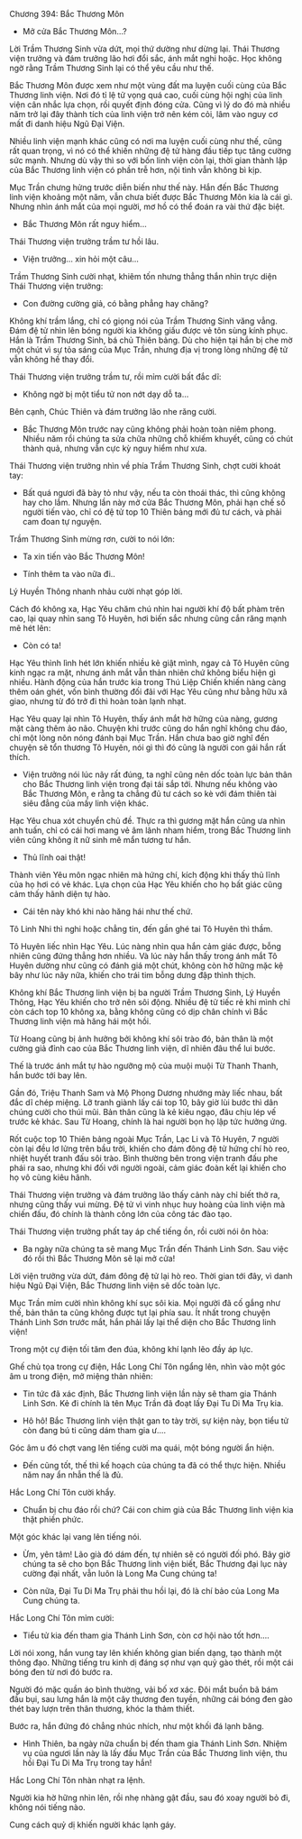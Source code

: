 




Chương 394: Bắc Thương Môn


- Mở cửa Bắc Thương Môn...?

Lời Trầm Thương Sinh vừa dứt, mọi thứ dường như dừng lại. Thái Thương viện trưởng và đám trưởng lão hơi đổi sắc, ánh mắt nghi hoặc. Học không ngờ rằng Trầm Thương Sinh lại có thể yêu cầu như thế.

Bắc Thương Môn được xem như một vùng đất ma luyện cuối cùng của Bắc Thương linh viện. Nơi đó tỉ lệ tử vọng quá cao, cuối cùng hội nghị của linh viện cân nhắc lựa chọn, rồi quyết định đóng cửa. Cũng vì lý do đó mà nhiều năm trở lại đây thành tích của linh viện trở nên kém cỏi, lâm vào nguy cơ mất đi danh hiệu Ngũ Đại Viện.

Nhiều linh viện mạnh khác cũng có nơi ma luyện cuối cùng như thế, cũng rất quan trọng, vì nó có thể khiến những đệ tử hàng đầu tiếp tục tăng cường sức mạnh. Nhưng dù vậy thì so với bốn linh viện còn lại, thời gian thành lập của Bắc Thương linh viện có phần trễ hơn, nội tình vẫn không bì kịp.

Mục Trần chưng hửng trước diễn biến như thế này. Hắn đến Bắc Thương linh viện khoảng một năm, vẫn chưa biết được Bắc Thương Môn kia là cái gì. Nhưng nhìn ánh mắt của mọi người, mơ hồ có thể đoán ra vài thứ đặc biệt.

- Bắc Thương Môn rất nguy hiểm...

Thái Thương viện trưởng trầm tư hồi lâu.

- Viện trưởng... xin hỏi một câu...

Trầm Thương Sinh cười nhạt, khiêm tốn nhưng thẳng thắn nhìn trực diện Thái Thương viện trưởng:

- Con đường cường giả, có bằng phẳng hay chăng?

Không khí trầm lắng, chỉ có giọng nói của Trầm Thương Sinh văng vẳng. Đám đệ tử nhìn lên bóng người kia không giấu được vẻ tôn sùng kính phục. Hắn là Trầm Thương Sinh, bá chủ Thiên bảng. Dù cho hiện tại hắn bị che mờ một chút vì sự tỏa sáng của Mục Trần, nhưng địa vị trong lòng những đệ tử vẫn không hề thay đổi.

Thái Thương viện trưởng trầm tư, rồi mỉm cười bất đắc dĩ:

- Không ngờ bị một tiểu tử non nớt dạy dỗ ta...

Bên cạnh, Chúc Thiên và đám trưởng lão nhe răng cười.

- Bắc Thương Môn trước nay cũng không phải hoàn toàn niêm phong. Nhiều năm rồi chúng ta sửa chữa những chỗ khiếm khuyết, cũng có chút thành quả, nhưng vẫn cực kỳ nguy hiểm như xưa.

Thái Thương viện trưởng nhìn về phía Trầm Thương Sinh, chợt cười khoát tay:

- Bất quá ngươi đã bày tỏ như vậy, nếu ta còn thoái thác, thì cũng không hay cho lắm. Nhưng lần này mở cửa Bắc Thương Môn, phải hạn chế số người tiến vào, chỉ có đệ tử top 10 Thiên bảng mới đủ tư cách, và phải cam đoan tự nguyện.

Trầm Thương Sinh mừng rơn, cười to nói lớn:

- Ta xin tiến vào Bắc Thương Môn!

- Tính thêm ta vào nữa đi..

Lý Huyền Thông nhanh nhảu cười nhạt góp lời.

Cách đó không xa, Hạc Yêu chăm chú nhìn hai người khí độ bất phàm trên cao, lại quay nhìn sang Tô Huyên, hơi biến sắc nhưng cũng cắn răng mạnh mẽ hét lên:

- Còn có ta!

Hạc Yêu thình lình hét lớn khiến nhiều kẻ giật mình, ngay cả Tô Huyên cũng kinh ngạc ra mặt, nhưng ánh mắt vẫn thản nhiên chứ không biểu hiện gì nhiều. Hành động của hắn trước kia trong Thú Liệp Chiến khiến nàng càng thêm oán ghét, vốn bình thường đối đãi với Hạc Yêu cũng như bằng hữu xã giao, nhưng từ đó trở đi thì hoàn toàn lạnh nhạt.

Hạc Yêu quay lại nhìn Tô Huyên, thấy ánh mắt hờ hững của nàng, gương mặt càng thêm ảo não. Chuyện khi trước cũng do hắn nghĩ không chu đáo, chỉ một lòng nôn nóng đánh bại Mục Trần. Hắn chưa bao giờ nghĩ đến chuyện sẽ tổn thương Tô Huyên, nói gì thì đó cũng là người con gái hắn rất thích.

- Viện trưởng nói lúc nãy rất đúng, ta nghĩ cũng nên dốc toàn lực bản thân cho Bắc Thương linh viện trong đại tái sắp tới. Nhưng nếu không vào Bắc Thương Môn, e rằng ta chẳng đủ tư cách so kè với đám thiên tài siêu đẳng của mấy linh viện khác.

Hạc Yêu chua xót chuyển chủ đề. Thực ra thì gương mặt hắn cũng ưa nhìn anh tuấn, chỉ có cái hơi mang vẻ âm lãnh nham hiểm, trong Bắc Thương linh viên cũng không ít nữ sinh mê mẩn tương tư hắn.

- Thủ lĩnh oai thật!

Thành viên Yêu môn ngạc nhiên mà hứng chí, kích động khi thấy thủ lĩnh của họ hơi có vẻ khác. Lựa chọn của Hạc Yêu khiến cho họ bất giác cũng cảm thấy hãnh diện tự hào.

- Cái tên này khó khi nào hăng hái như thế chứ.

Tô Linh Nhi thì nghi hoặc chẳng tin, đến gần ghé tai Tô Huyên thì thầm.

Tô Huyên liếc nhìn Hạc Yêu. Lúc nàng nhìn qua hắn cảm giác được, bỗng nhiên cũng đứng thẳng hơn nhiều. Và lúc này hắn thấy trong ánh mắt Tô Huyên dường như cũng có đánh giá một chút, không còn hờ hững mặc kệ bây như lúc nãy nữa, khiến cho trái tim bỗng dưng đập thình thịch.

Không khí Bắc Thương linh viện bị ba người Trầm Thương Sinh, Lý Huyền Thông, Hạc Yêu khiến cho trở nên sôi động. Nhiều đệ tử tiếc rẻ khi mình chỉ còn cách top 10 không xa, bằng không cũng có dịp chân chính vì Bắc Thương linh viện mà hăng hái một hồi.

Từ Hoang cũng bị ảnh hưởng bởi không khí sôi trào đó, bản thân là một cường giả đỉnh cao của Bắc Thương linh viện, dĩ nhiên đâu thể lui bước.

Thế là trước ánh mắt tự hào ngưỡng mộ của muội muội Từ Thanh Thanh, hắn bước tới bay lên.

Gần đó, Triệu Thanh Sam và Mộ Phong Dương nhướng mày liếc nhau, bất đắc dĩ chép miệng. Lỡ tranh giành lấy cái top 10, bây giờ lùi bước thì dân chúng cười cho thúi mũi. Bản thân cũng là kẻ kiêu ngạo, đâu chịu lép vế trước kẻ khác. Sau Từ Hoang, chính là hai người bọn họ lập tức hưởng ứng.

Rốt cuộc top 10 Thiên bảng ngoài Mục Trần, Lạc Li và Tô Huyên, 7 người còn lại đều lơ lửng trên bầu trời, khiến cho đám đông đệ tử hứng chí hò reo, nhiệt huyết tranh đấu sôi trào. Bình thường bên trong viện tranh đấu phe phái ra sao, nhưng khi đối với người ngoài, cảm giác đoàn kết lại khiến cho họ vô cùng kiêu hãnh.

Thái Thương viện trưởng và đám trưởng lão thấy cảnh này chỉ biết thở ra, nhưng cũng thấy vui mừng. Đệ tử vì vinh nhục huy hoàng của linh viện mà chiến đấu, đó chính là thành công lớn của công tác đào tạo.

Thái Thương viện trưởng phất tay áp chế tiếng ồn, rồi cười nói ôn hòa:

- Ba ngày nữa chúng ta sẽ mang Mục Trần đến Thánh Linh Sơn. Sau việc đó rồi thì Bắc Thương Môn sẽ lại mở cửa!

Lời viện trưởng vừa dứt, đám đông đệ tử lại hò reo. Thời gian tới đây, vì danh hiệu Ngũ Đại Viện, Bắc Thương linh viện sẽ dốc toàn lực.

Mục Trần mỉm cười nhìn không khí sục sôi kia. Mọi người đã cố gắng như thế, bản thân ta cũng không được tụt lại phía sau. Ít nhất trong chuyện Thánh Linh Sơn trước mắt, hắn phải lấy lại thể diện cho Bắc Thương linh viện!

Trong một cự điện tối tăm đen đúa, không khí lạnh lẽo đầy áp lực.

Ghế chủ tọa trong cự điện, Hắc Long Chí Tôn ngẩng lên, nhìn vào một góc âm u trong điện, mở miệng thản nhiên:

- Tin tức đã xác định, Bắc Thương linh viện lần này sẽ tham gia Thánh Linh Sơn. Kẻ đi chính là tên Mục Trần đã đoạt lấy Đại Tu Di Ma Trụ kia.

- Hô hô! Bắc Thương linh viện thật gan to tày trời, sự kiện này, bọn tiểu tử còn đang bú ti cũng dám tham gia ư....

Góc âm u đó chợt vang lên tiếng cười ma quái, một bóng người ẩn hiện.

- Đến cũng tốt, thế thì kế hoạch của chúng ta đã có thể thực hiện. Nhiều năm nay ẩn nhẫn thế là đủ.

Hắc Long Chí Tôn cười khẩy.

- Chuẩn bị chu đáo rồi chứ? Cái con chim già của Bắc Thương linh viện kia thật phiền phức.

Một góc khác lại vang lên tiếng nói.

- Ừm, yên tâm! Lão già đó dám đến, tự nhiên sẽ có người đối phó. Bây giờ chúng ta sẽ cho bọn Bắc Thương linh viện biết, Bắc Thương đại lục này cường đại nhất, vẫn luôn là Long Ma Cung chúng ta!

- Còn nữa, Đại Tu Di Ma Trụ phải thu hồi lại, đó là chí bảo của Long Ma Cung chúng ta.

Hắc Long Chí Tôn mỉm cười:

- Tiểu tử kia đến tham gia Thánh Linh Sơn, còn cơ hội nào tốt hơn....

Lời nói xong, hắn vung tay lên khiến không gian biến dạng, tạo thành một thông đạo. Những tiếng tru kinh dị đáng sợ như vạn quỷ gào thét, rồi một cái bóng đen từ nơi đó bước ra.

Người đó mặc quần áo bình thường, vải bố xơ xác. Đôi mắt buồn bã bám đầu bụi, sau lưng hắn là một cây thương đen tuyền, những cái bóng đen gào thét bay lượn trên thân thương, khóc la thảm thiết.

Bước ra, hắn đứng đó chẳng nhúc nhích, như một khối đá lạnh băng.

- Hình Thiên, ba ngày nữa chuẩn bị đến tham gia Thánh Linh Sơn. Nhiệm vụ của ngươi lần này là lấy đầu Mục Trần của Bắc Thương linh viện, thu hồi Đại Tu Di Ma Trụ trong tay hắn!

Hắc Long Chí Tôn nhàn nhạt ra lệnh.

Người kia hờ hững nhìn lên, rồi nhẹ nhàng gật đầu, sau đó xoay người bỏ đi, không nói tiếng nào.

Cung cách quỷ dị khiến người khác lạnh gáy.




